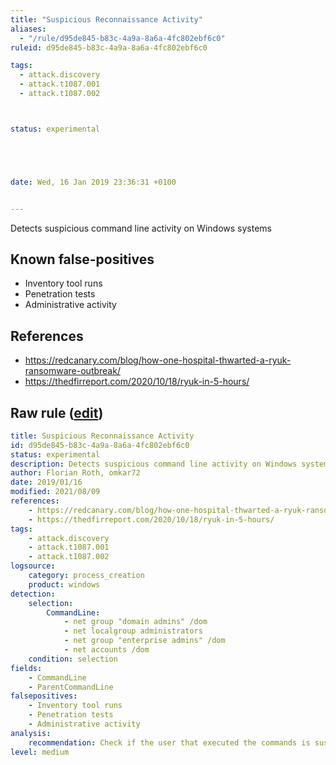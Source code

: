 ```yaml
---
title: "Suspicious Reconnaissance Activity"
aliases:
  - "/rule/d95de845-b83c-4a9a-8a6a-4fc802ebf6c0"
ruleid: d95de845-b83c-4a9a-8a6a-4fc802ebf6c0

tags:
  - attack.discovery
  - attack.t1087.001
  - attack.t1087.002



status: experimental





date: Wed, 16 Jan 2019 23:36:31 +0100


---
```


Detects suspicious command line activity on Windows systems

<!--more-->


## Known false-positives

* Inventory tool runs
* Penetration tests
* Administrative activity



## References

* https://redcanary.com/blog/how-one-hospital-thwarted-a-ryuk-ransomware-outbreak/
* https://thedfirreport.com/2020/10/18/ryuk-in-5-hours/


## Raw rule ([edit](https://github.com/SigmaHQ/sigma/edit/master/rules/windows/process_creation/proc_creation_win_susp_recon_activity.yml))
```yaml
title: Suspicious Reconnaissance Activity
id: d95de845-b83c-4a9a-8a6a-4fc802ebf6c0
status: experimental
description: Detects suspicious command line activity on Windows systems
author: Florian Roth, omkar72
date: 2019/01/16
modified: 2021/08/09
references:
    - https://redcanary.com/blog/how-one-hospital-thwarted-a-ryuk-ransomware-outbreak/
    - https://thedfirreport.com/2020/10/18/ryuk-in-5-hours/
tags:
    - attack.discovery
    - attack.t1087.001
    - attack.t1087.002
logsource:
    category: process_creation
    product: windows
detection:
    selection:
        CommandLine:
            - net group "domain admins" /dom
            - net localgroup administrators
            - net group "enterprise admins" /dom
            - net accounts /dom
    condition: selection
fields:
    - CommandLine
    - ParentCommandLine
falsepositives:
    - Inventory tool runs
    - Penetration tests
    - Administrative activity
analysis:
    recommendation: Check if the user that executed the commands is suspicious (e.g. service accounts, LOCAL_SYSTEM)
level: medium

```
